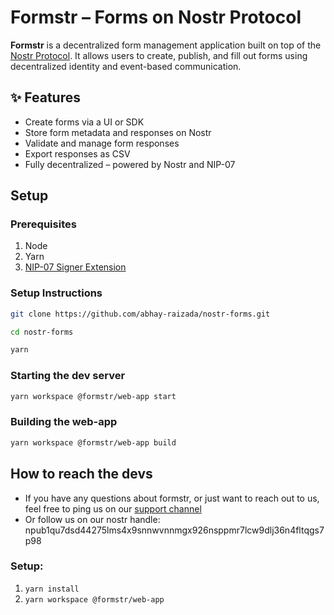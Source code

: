 # Formstr – Forms on Nostr Protocol

**Formstr** is a decentralized form management application built on top of the [Nostr Protocol](https://github.com/nostr-protocol/nostr). It allows users to create, publish, and fill out forms using decentralized identity and event-based communication.

## ✨ Features

- Create forms via a UI or SDK
- Store form metadata and responses on Nostr
- Validate and manage form responses
- Export responses as CSV
- Fully decentralized – powered by Nostr and NIP-07

## Setup

### Prerequisites

1. Node
2. Yarn
3. [NIP-07 Signer Extension](https://github.com/nostr-protocol/nips/blob/master/07.md)

### Setup Instructions

```sh
git clone https://github.com/abhay-raizada/nostr-forms.git

cd nostr-forms

yarn
```

### Starting the dev server

```sh
yarn workspace @formstr/web-app start
```

### Building the web-app

```sh
yarn workspace @formstr/web-app build
```

## How to reach the devs

- If you have any questions about formstr, or just want to reach out to us, feel free to ping us on our [support channel](https://signal.group/#CjQKIGHSAUZqAspMgPv4oLE9dQVxjDo8NevFguBeaWsTeIJmEhB3FRStllZVHqpXsMhZ7NwF)
- Or follow us on our nostr handle: npub1qu7dsd44275lms4x9snnwvnnmgx926nsppmr7lcw9dlj36n4fltqgs7p98

### Setup:

1. `yarn install`
2. `yarn workspace @formstr/web-app`
